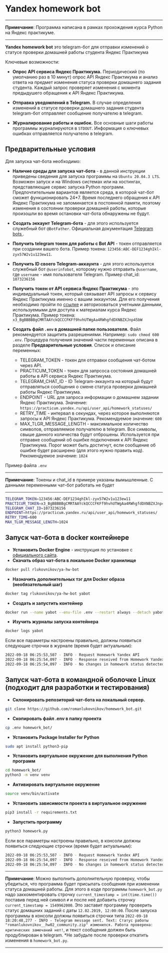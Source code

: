 # Yandex homework bot
----

**Примечание**: Программа написана в рамках прохождения курса Python на Яндекс практикуме.

----

**Yandex homework bot** это telegram-бот для отправки изменений о статусе проверки домашней работы студента Яндекс Практикума

Ключевые возможности:

* **Опрос API сервиса Яндекс Практикума.** Периодический (по умолчанию раз в 10 минут) опрос API Яндекс Практикума и анализ ответа на предмет изменения статуса проверки домашнего задания студента. Каждый запрос проверяет изменения с момента предыдушего обращения к API Яндекс Практикума.

* **Отправка уведомлений в Telegram.** В случае определения изменений в статусе проверки домашнего задания студента telegram-бот отправляет сообщение получателю в telegram.

* **Журналирование работы и ошибок.** Все основные шаги работы программы журналируются в `STDOUT`. Информация о ключевых ошибках отправляется получателю в telegram.

Предварительные условия
-------------------------------

Для запуска чат-бота необходимо:
* **Наличие среды для запуска чат-бота** - в данной инструкции приведены сведения для запуска программы на `Ubuntu 20.04.3 LTS`. Возможен запуск и на Windows системах или на хостингах, представляющие сервис запуска Python программ. Предпочтительным вариантов является среда, в которой чат-бот сможет функционировать 24*7. Время последнего обращения к API Яндекс Практикума не запоминается в постоянной памяти, поэтому изменения в состоянии проверки домашней работы, которые произошли во время остановки чат-бота обнаружены не будут.

* **Создать эккаунт Telegram-бота** - для этого используется служебный бот `@BotFather`. Официальная документация [Telegram bots ](https://core.telegram.org/bots).
* **Получить telegram токен для работы с Bot API** - токен отправляется при создании вашего бота. Пример токена: `123456:ABC-DEF1234ghIkl-zyx57W2v1u123ew11`. 
* **Получить ID своего Telegram-аккаунта** - для этого используется служебный бот `@userinfobot`, которому нужно отправить `@username`, где `username` - имя пользователя Telegram. Пример chat_id: `1073236156`
* **Получить токен от API сервиса Яндекс Практикума** - это индивидуальный токен, который связывает API запросы к сервису Яндекс Практикума именно с вашим эккаунтом. Для его получения необходимо пройти по [ссылке](https://oauth.yandex.ru/authorize?response_type=token&client_id=1d0b9dd4d652455a9eb710d450ff456a) и авторизоваться учетными данными, используемыми для доступа к материалам курса Яндекс Практикума. Пример токена: `x3_BgBBBBBgCMRTAAYckQCCCFKFf9hvhUTWgAa4RWhgfdDXNBZXJnp45bW`
* **Создать файл `.env` в домашней папке пользователя.** Файл рекомендуется защитить разрешениями. Например: `sudo chmod 600 .env`. Процедура получения значений части переменных описана в разделе **Предварительные условия**. Список и описание переменных:
    - TELEGRAM_TOKEN - токен для отправки сообщения чат-ботом через API.
    - PRACTICUM_TOKEN - токен для запрсоса состояния домашней работы в API сервиса Яндекс Практикума.
    - TELEGRAM_CHAT_ID - ID Telegram-эккаунта на который будут отправляться сообщения о смене статуса проверки домашней работы Яндекс Практикума.
    - ENDPOINT - URL для запроса информации о домашнем задании Яндекс Практикума. Значение: `https://practicum.yandex.ru/api/user_api/homework_statuses/`
    - RETRY_TIME - интервал в секундах, через которое выполняются запросы к API Яндекс Практикума. Рекомендуемое значение: `600`
    - MAX_TLGR_MESSAGE_LENGTH - максимальное количество символов, отправляемое получателю в telegram. Все символы, свыше данного количества будут отброшены. Используется при отправке сообщений об ошибке подключения к API Яндекс Практикума. Порог может быть достигнут, если сообщение об ошибке будет расширено (для этого нужно править код). Рекомендуемое значение: `1024`

Пример файла `.env`

----

**Примечание**: Токены и chat_id в примере указаны вымышленные. С данными переменными чат-бот работать не будет

----

```sh
TELEGRAM_TOKEN=123456:ABC-DEF1234ghIkl-zyx57W2v1u123ew11
PRACTICUM_TOKEN=x3_BgBBBBBgCMRTAAYckQCCCFKFf9hvhUTWgAa4RWhgfdDXNBZXJnp45bW
TELEGRAM_CHAT_ID=1073236156
ENDPOINT=https://practicum.yandex.ru/api/user_api/homework_statuses/
RETRY_TIME=600
MAX_TLGR_MESSAGE_LENGTH=1024
```


Запуск чат-бота в docker контейнере
--------------------

* **Установить Docker Engine** - инструкция по установке с [официального сайта](https://docs.docker.com/engine/install/). 
* **Скачать образ чат-бота в локальное Docker хранилище**
```sh
docker pull rlukovnikov/ya-hw-bot
```
* **Назначить дополнительных тэг для Docker образа (необязательный шаг)**
```sh
docker tag rlukovnikov/ya-hw-bot yabot
```
* **Создать и запустить контейнер**
```sh
docker run --name yabot --env-file .env --restart always --detach yabot
```
* **Изучить журналы запуска контейнера**
```sh
docker logs yabot
```
Если все параметры настроены правильно, должны появиться следующие строчки в журнале (время будет актуальным):
```sh
2022-09-18 06:25:53,507 - INFO - Request Homework Yandex API
2022-09-18 06:25:54,097 - INFO - Response reseived from Homework Yandex API
2022-09-18 06:25:54,097 - INFO - No changes in homework status detected
```
Запуск чат-бота в командной оболочке Linux (подходит для разработки и тестирования)
--------------------

* **Склонировать репозиторий чат-бота на локальный сервер.** 
```sh
git clone https://github.com/romanlukovnikov/homework_bot.git
```
* **Скопировать файл .env в папку проекта**
```sh
cp .env homework_bot/
```
* **Установить Package Installer for Python**
```sh
sudo apt install python3-pip
```
* **Установить виртуальное окружение для выполнения Python программ**
```sh
cd homework_bot/
python3 -m venv venv
```
* **Активировать виртуальное окружение**
```sh
source venv/bin/activate
```
* **Установить зависимости проекта в виртуальное окружение**
```sh
pip3 install -r requirements.txt
```
* **Запустить программу**
```sh
python3 homework.py
```
Если все параметры настроены правильно, в консоли должны появиться следующие строчки (время будет актуальным):
```sh
2022-09-18 06:25:53,507 - INFO - Request Homework Yandex API
2022-09-18 06:25:54,097 - INFO - Response reseived from Homework Yandex API
2022-09-18 06:25:54,097 - INFO - No changes in homework status detected
```
----

**Примечание**: Можно выполнить дополнительную проверку, чтобы убедиться, что программа будет присылать сообщения при изменении статуса домашней работы. Для этого в коде программы `homework_bot.py` надо заккоментировать строчку  `current_timestamp = int(time.time())` поставив перед ней символ `#` и после неё добавить строчку `current_timestamp = 1549962000`. Это заставит программу проверить статус домашних заданий с даты `12.02.2019, 12:00:00`. После запуска программы в консоли должны появиться строчки типа `2022-09-18 18:20:48,277 - INFO - Telegram message sent. Text: Статус работы "romanlukovnikov__hw02_community.zip" изменился. Работа проверена: критических замечаний нет!`, и текст сообщения должен быть продублирован в telegram.
*Не забудьте после проверки откатить изменения в `homework_bot.py`.

----
